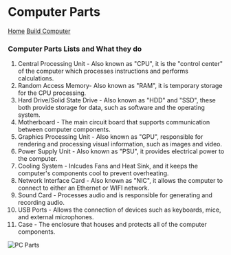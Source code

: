 # Computer Parts
[Home](README.md) [Build Computer](Build.md)

### Computer Parts Lists and What they do
1. Central Processing Unit - Also known as "CPU", it is the "control center" of the computer which processes instructions and performs calculations.
2. Random Access Memory- Also known as "RAM", it is temporary storage for the CPU processing.
3. Hard Drive/Solid State Drive - Also known as "HDD" and "SSD", these both provide storage for data, such as software and the operating system.
4. Motherboard - The main circuit board that supports communication between computer components.
5. Graphics Processing Unit - Also known as "GPU", responsible for rendering and processing visual information, such as images and video.
6. Power Supply Unit - Also known as "PSU", it provides electrical power to the computer.
7. Cooling System - Inlcudes Fans and Heat Sink, and it keeps the computer's components cool to prevent overheating.
8. Network Interface Card - Also known as "NIC", it allows the computer to connect to either an Ethernet or WIFI network.
9. Sound Card - Processes audio and is responsible for generating and recording audio.
10. USB Ports - Allows the connection of devices such as keyboards, mice, and external microphones.
11. Case - The enclosure that houses and protects all of the computer components.

![PC Parts](https://media.istockphoto.com/id/1338485833/photo/exploded-view-of-a-modern-computer-hardware-components-mainboard-cpu-processor-graphic-card.jpg?s=612x612&w=0&k=20&c=hwITRJ3bAbrX8jmPdOArRf7TyvnaAde31XRFp17e77Q=)
